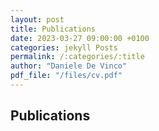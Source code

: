 ```yaml
---
layout: post
title: Publications
date: 2023-03-27 09:00:00 +0100
categories: jekyll Posts
permalink: /:categories/:title
author: "Daniele De Vinco"
pdf_file: "/files/cv.pdf"
---
```


## Publications  

